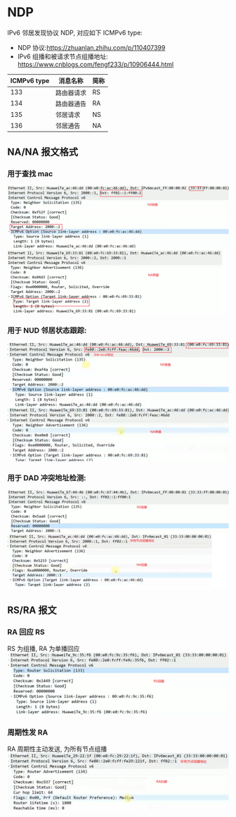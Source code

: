# NDP

IPv6 邻居发现协议 NDP, 对应如下 ICMPv6 type:

- NDP 协议:https://zhuanlan.zhihu.com/p/110407399
- IPv6 组播和被请求节点组播地址: https://www.cnblogs.com/fengf233/p/10906444.html

| ICMPv6 type | 消息名称   | 简称 |
| ----------- | ---------- | ---- |
| 133         | 路由器请求 | RS   |
| 134         | 路由器通告 | RA   |
| 135         | 邻居请求   | NS   |
| 136         | 邻居通告   | NA   |

## NA/NA 报文格式

### 用于查找 mac

![](ICMPv6.assets/2022-12-16-00-19-24.png)

### 用于 NUD 邻居状态跟踪:

![](ICMPv6.assets/2022-12-16-00-24-37.png)

### 用于 DAD 冲突地址检测:

![](ICMPv6.assets/2022-12-16-00-47-19.png)

## RS/RA 报文

### RA 回应 RS

RS 为组播, RA 为单播回应
![](ICMPv6.assets/2022-12-16-01-02-39.png)

### 周期性发 RA

RA 周期性主动发送, 为所有节点组播
![](ICMPv6.assets/2022-12-16-01-03-34.png)
